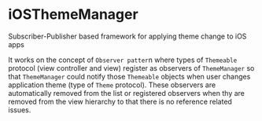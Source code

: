 # iOSThemeManager
Subscriber-Publisher based framework for applying theme change to iOS apps

It works on the concept of `Observer patter`n where types of `Themeable` protocol (view controller and view) register as observers of `ThemeManager` so that `ThemeManager` could notify those `Themeable` objects when user changes application theme (type of `Theme` protocol). 
These observers are automatically removed from the list or registered observers when thy are removed from the view hierarchy to that there is no reference related issues.



